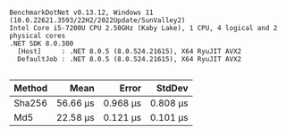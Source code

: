 ```

BenchmarkDotNet v0.13.12, Windows 11 (10.0.22621.3593/22H2/2022Update/SunValley2)
Intel Core i5-7200U CPU 2.50GHz (Kaby Lake), 1 CPU, 4 logical and 2 physical cores
.NET SDK 8.0.300
  [Host]     : .NET 8.0.5 (8.0.524.21615), X64 RyuJIT AVX2
  DefaultJob : .NET 8.0.5 (8.0.524.21615), X64 RyuJIT AVX2


```
| Method | Mean     | Error    | StdDev   |
|------- |---------:|---------:|---------:|
| Sha256 | 56.66 μs | 0.968 μs | 0.808 μs |
| Md5    | 22.58 μs | 0.121 μs | 0.101 μs |
